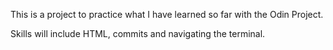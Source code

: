This is a project to practice what I have learned so far with the Odin Project. 

Skills will include HTML, commits and navigating the terminal.
